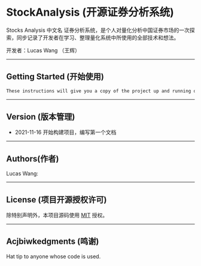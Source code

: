 # StockAnalysis (开源证券分析系统)

Stocks Analysis 中文名 证券分析系统，是个人对量化分析中国证券市场的一次探索，同步记录了开发者在学习、整理量化系统中所使用的全部技术和想法。

开发者：Lucas Wang （王辉）

------

## Getting Started (开始使用)

```txt
These instructions will give you a copy of the project up and running on your local machine for development and testing purposes. See deployment for notes on deploying the project on a live system.
```



------

## Version (版本管理)

- 2021-11-16 开始构建项目，编写第一个文档

------

## Authors(作者)

Lucas Wang: 

------

## License (项目开源授权许可)

除特别声明外，本项目源码使用 [MIT](LICENSE) 授权。

------

## Acjbiwkedgments (鸣谢)

Hat tip to anyone whose code is used.


